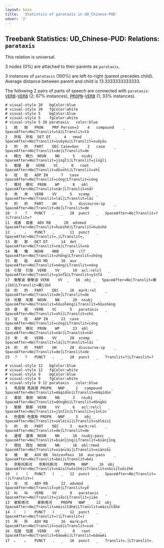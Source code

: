```yaml
---
layout: base
title:  'Statistics of parataxis in UD_Chinese-PUD'
udver: '2'
---
```


## Treebank Statistics: UD_Chinese-PUD: Relations: `parataxis`

This relation is universal.

3 nodes (0%) are attached to their parents as `parataxis`.

3 instances of `parataxis` (100%) are left-to-right (parent precedes child).
Average distance between parent and child is 13.3333333333333.

The following 2 pairs of parts of speech are connected with `parataxis`: <tt><a href="zh_pud-pos-VERB.html">VERB</a></tt>-<tt><a href="zh_pud-pos-VERB.html">VERB</a></tt> (2; 67% instances), <tt><a href="zh_pud-pos-PROPN.html">PROPN</a></tt>-<tt><a href="zh_pud-pos-VERB.html">VERB</a></tt> (1; 33% instances).


~~~ conllu
# visual-style 20	bgColor:blue
# visual-style 20	fgColor:white
# visual-style 5	bgColor:blue
# visual-style 5	fgColor:white
# visual-style 5 20 parataxis	color:blue
1	她	她	PRON	PRP	Person=3	4	compound	_	SpaceAfter=No|Translit=tā|LTranslit=tā
2	所有	所有	DET	DT	_	4	nmod	_	SpaceAfter=No|Translit=suǒyǒu|LTranslit=suǒyǒu
3	的	的	PART	DEC	Case=Gen	2	case	_	SpaceAfter=No|Translit=de|LTranslit=de
4	精力	精力	NOUN	NN	_	5	nsubj	_	SpaceAfter=No|Translit=jīnglì|LTranslit=jīnglì
5	都是	是	VERB	VC	_	0	root	_	SpaceAfter=No|Translit=dōushì|LTranslit=shì
6	從	從	ADP	IN	_	7	case	_	SpaceAfter=No|Translit=cóng|LTranslit=cóng
7	哪兒	哪兒	PRON	WP	_	8	obl	_	SpaceAfter=No|Translit=nǎr|LTranslit=nǎr
8	來	來	VERB	VV	_	5	xcomp	_	SpaceAfter=No|Translit=lái|LTranslit=lái
9	的	的	PART	UH	_	5	discourse:sp	_	SpaceAfter=No|Translit=de|LTranslit=de
10	？	？	PUNCT	.	_	20	punct	_	SpaceAfter=No|Translit=?|LTranslit=?
11	或者	或者	ADV	RB	_	20	advmod	_	SpaceAfter=No|Translit=huòzhě|LTranslit=huòzhě
12	，	，	PUNCT	,	_	11	punct	_	SpaceAfter=No|Translit=,|LTranslit=,
13	那	那	DET	DT	_	14	det	_	SpaceAfter=No|Translit=nà|LTranslit=nà
14	種	種	NOUN	NNB	_	19	clf	_	SpaceAfter=No|Translit=zhǒng|LTranslit=zhǒng
15	能	能	AUX	MD	_	16	aux	_	SpaceAfter=No|Translit=néng|LTranslit=néng
16	引發	引發	VERB	VV	_	19	acl:relcl	_	SpaceAfter=No|Translit=yǐnfā|LTranslit=yǐnfā
17	衝擊波	衝擊波	VERB	VV	_	16	obj	_	SpaceAfter=No|Translit=衝jībō|LTranslit=衝jībō
18	的	的	PART	DEC	_	16	mark:rel	_	SpaceAfter=No|Translit=de|LTranslit=de
19	吼聲	吼聲	NOUN	NN	_	20	nsubj	_	SpaceAfter=No|Translit=hǒushēng|LTranslit=hǒushēng
20	是	是	VERB	VC	_	5	parataxis	_	SpaceAfter=No|Translit=shì|LTranslit=shì
21	從	從	ADP	IN	_	22	case	_	SpaceAfter=No|Translit=cóng|LTranslit=cóng
22	哪兒	哪兒	PRON	WP	_	23	obl	_	SpaceAfter=No|Translit=nǎr|LTranslit=nǎr
23	來	來	VERB	VV	_	20	xcomp	_	SpaceAfter=No|Translit=lái|LTranslit=lái
24	的	的	PART	UH	_	20	discourse:sp	_	SpaceAfter=No|Translit=de|LTranslit=de
25	？	？	PUNCT	.	_	20	punct	_	Translit=?|LTranslit=?

~~~


~~~ conllu
# visual-style 12	bgColor:blue
# visual-style 12	fgColor:white
# visual-style 9	bgColor:blue
# visual-style 9	fgColor:white
# visual-style 9 12 parataxis	color:blue
1	馬其頓	馬其頓	PROPN	NNP	_	2	compound	_	SpaceAfter=No|Translit=mǎqídùn|LTranslit=mǎqídùn
2	東部	東部	NOUN	NN	_	3	nsubj	_	SpaceAfter=No|Translit=dōngbù|LTranslit=dōngbù
3	緊鄰	緊鄰	VERB	VV	_	6	acl:relcl	_	SpaceAfter=No|Translit=jǐnlín|LTranslit=jǐnlín
4	色雷斯	色雷斯	PROPN	NNP	_	3	obj	_	SpaceAfter=No|Translit=sèléisī|LTranslit=sèléisī
5	的	的	PART	DEC	_	3	mark:rel	_	SpaceAfter=No|Translit=de|LTranslit=de
6	邊境	邊境	NOUN	NN	_	16	nsubj:pass	_	SpaceAfter=No|Translit=biānjìng|LTranslit=biānjìng
7	現在	現在	NOUN	NN	_	16	obl:tmod	_	SpaceAfter=No|Translit=xiànzài|LTranslit=xiànzài
8	被	被	AUX	BB	Voice=Pass	16	aux:pass	_	SpaceAfter=No|Translit=bèi|LTranslit=bèi
9	奈斯托斯河	奈斯托斯河	PROPN	NNP	_	16	obj	_	SpaceAfter=No|Translit=nàisītuōsīhé|LTranslit=nàisītuōsīhé
10	（	（	PUNCT	(	_	12	punct	_	SpaceAfter=No|Translit=(|LTranslit=(
11	也	也	ADV	RB	_	12	advmod	_	SpaceAfter=No|Translit=yě|LTranslit=yě
12	叫	叫	VERB	VV	_	9	parataxis	_	SpaceAfter=No|Translit=jiào|LTranslit=jiào
13	麥斯塔河	麥斯塔河	PROPN	NNP	_	12	obj	_	SpaceAfter=No|Translit=màisītǎhé|LTranslit=màisītǎhé
14	）	）	PUNCT	)	_	12	punct	_	SpaceAfter=No|Translit=)|LTranslit=)
15	所	所	ADV	RB	_	16	mark:prt	_	SpaceAfter=No|Translit=suǒ|LTranslit=suǒ
16	包圍	包圍	VERB	VV	_	0	root	_	SpaceAfter=No|Translit=bāowéi|LTranslit=bāowéi
17	。	。	PUNCT	.	_	16	punct	_	Translit=.|LTranslit=.

~~~


